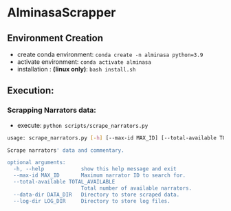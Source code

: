 # AlminasaScrapper

## Environment Creation

* create conda environment: ```conda create -n alminasa python=3.9```
* activate environment: ```conda activate alminasa```
* installation : **(linux only)**: ```bash install.sh```

## Execution:

### Scrapping Narrators data: 
* execute: ```python scripts/scrape_narrators.py```

```bash
usage: scrape_narrators.py [-h] [--max-id MAX_ID] [--total-available TOTAL_AVAILABLE] [--data-dir DATA_DIR] [--log-dir LOG_DIR]

Scrape narrators' data and commentary.

optional arguments:
  -h, --help            show this help message and exit
  --max-id MAX_ID       Maximum narrator ID to search for.
  --total-available TOTAL_AVAILABLE
                        Total number of available narrators.
  --data-dir DATA_DIR   Directory to store scraped data.
  --log-dir LOG_DIR     Directory to store log files.
```
